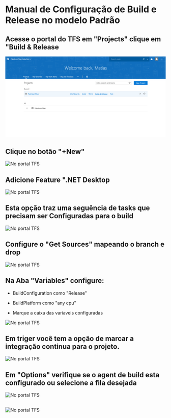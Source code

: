 # Manual de Configuração de Build e Release no modelo Padrão

## Acesse o portal do TFS em "Projects" clique em "Build & Release

![No portal TFS](https://github.com/lsmatias/Git/blob/master/02.png)

## Clique no botão "+New"
![No portal TFS](./img/03.png)

## Adicione Feature ".NET Desktop
![No portal TFS](./img/03.2.png)

## Esta opção traz uma seguência de tasks que precisam ser Configuradas para o build
![No portal TFS](./img/04.png)

## Configure o "Get Sources" mapeando o branch e drop
![No portal TFS](./img/05.png)

## Na Aba "Variables" configure:
* BuildConfiguration como "Release"

* BuildPlatform como "any cpu"

* Marque a caixa das variaveis configuradas

![No portal TFS](./img/06.png)
## Em triger você tem a opção de marcar a integração continua para o projeto.
![No portal TFS](./img/07.png)

## Em "Options" verifique se o agent de build esta configurado ou selecione a fila desejada
![No portal TFS](./img/08.png)

##
![No portal TFS](./img/09.png)
